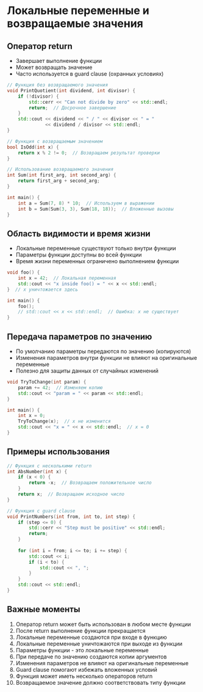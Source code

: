 # Локальные переменные и возвращаемые значения

## Оператор return
- Завершает выполнение функции
- Может возвращать значение
- Часто используется в guard clause (охранных условиях)

```cpp
// Функция без возвращаемого значения
void PrintQuotient(int dividend, int divisor) {
    if (!divisor) {
        std::cerr << "Can not divide by zero" << std::endl;
        return;  // Досрочное завершение
    }
    std::cout << dividend << " / " << divisor << " = " 
              << dividend / divisor << std::endl;
}

// Функция с возвращаемым значением
bool IsOdd(int x) {
    return x % 2 != 0;  // Возвращаем результат проверки
}

// Использование возвращаемого значения
int Sum(int first_arg, int second_arg) {
    return first_arg + second_arg;
}

int main() {
    int a = Sum(7, 8) * 10;  // Используем в выражении
    int b = Sum(Sum(3, 3), Sum(18, 18));  // Вложенные вызовы
}
```

## Область видимости и время жизни
- Локальные переменные существуют только внутри функции
- Параметры функции доступны во всей функции
- Время жизни переменных ограничено выполнением функции

```cpp
void foo() {
    int x = 42;  // Локальная переменная
    std::cout << "x inside foo() = " << x << std::endl;
}  // x уничтожается здесь

int main() {
    foo();
    // std::cout << x << std::endl;  // Ошибка: x не существует
}
```

## Передача параметров по значению
- По умолчанию параметры передаются по значению (копируются)
- Изменения параметров внутри функции не влияют на оригинальные переменные
- Полезно для защиты данных от случайных изменений

```cpp
void TryToChange(int param) {
    param += 42;  // Изменяем копию
    std::cout << "param = " << param << std::endl;
}

int main() {
    int x = 0;
    TryToChange(x);  // x не изменится
    std::cout << "x = " << x << std::endl;  // x = 0
}
```

## Примеры использования
```cpp
// Функция с несколькими return
int AbsNumber(int x) {
    if (x < 0) {
        return -x;  // Возвращаем положительное число
    }
    return x;  // Возвращаем исходное число
}

// Функция с guard clause
void PrintNumbers(int from, int to, int step) {
    if (step <= 0) {
        std::cerr << "Step must be positive" << std::endl;
        return;
    }
    
    for (int i = from; i <= to; i += step) {
        std::cout << i;
        if (i < to) {
            std::cout << ", ";
        }
    }
    std::cout << std::endl;
}
```

## Важные моменты
1. Оператор return может быть использован в любом месте функции
2. После return выполнение функции прекращается
3. Локальные переменные создаются при входе в функцию
4. Локальные переменные уничтожаются при выходе из функции
5. Параметры функции - это локальные переменные
6. При передаче по значению создаются копии аргументов
7. Изменения параметров не влияют на оригинальные переменные
8. Guard clause помогают избежать вложенных условий
9. Функция может иметь несколько операторов return
10. Возвращаемое значение должно соответствовать типу функции 